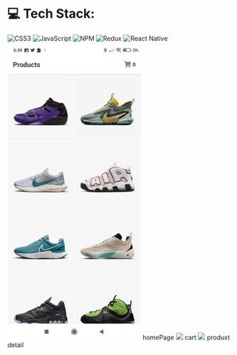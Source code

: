 # 💻 Tech Stack:
![CSS3](https://img.shields.io/badge/css3-%231572B6.svg?style=for-the-badge&logo=css3&logoColor=white) ![JavaScript](https://img.shields.io/badge/javascript-%23323330.svg?style=for-the-badge&logo=javascript&logoColor=%23F7DF1E)  ![NPM](https://img.shields.io/badge/NPM-%23000000.svg?style=for-the-badge&logo=npm&logoColor=white)  ![Redux](https://img.shields.io/badge/redux-%23593d88.svg?style=for-the-badge&logo=redux&logoColor=white) 
![React Native](https://img.shields.io/badge/react_native-%2320232a.svg?style=for-the-badge&logo=react&logoColor=%2361DAFB)
<img src="./images/Screenshot_2023-04-07-06-30-33-018_com.zangets404.NikeApp.jpg" width=300 hweight=150/>
 homePage
 <img src="./Screenshot_2023-04-07-06-30-46-193_com.zangets404.NikeApp.jpg" width=300 hweight=150/>
cart
<img src="./Screenshot_2023-04-07-06-30-46-193_com.zangets404.NikeApp.jpg" width=300 hweight=150/>
produxt detail
